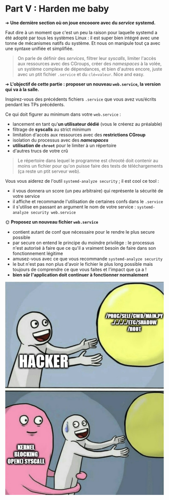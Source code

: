
# Part V : Harden me baby

➜ **Une dernière section où on joue encooore avec du *service* systemd.**

Faut dire à un moment que c'est un peu la raison pour laquelle systemd a été adopté par tous les systèmes Linux : il est super bien intégré avec une tonne de mécanismes natifs du système. Et nous on manipule tout ça avec une syntaxe unifiée et simplifiée.

> On parle de définir des *services*, filtrer leur *syscalls*, limiter l'accès aux ressources avec des CGroups, créer des *namespaces* à la volée, un système complexe de dépendances, et bien d'autres encore, juste avec un ptit fichier `.service` et du `clé=valeur`. Nice and easy.

➜ **L'objectif de cette partie : proposer un nouveau `web.service`, la version qui va à la salle.**

Inspirez-vous des précédents fichiers `.service` que vous avez vus/écrits pendant les TPs précédents.

Ce qui doit figurer au minimum dans votre `web.service` :

- lancement en tant qu'**un utilisateur dédié** (vous le créerez au préalable)
- filtrage de **syscalls** au strict minimum
- limitation d'accès aux ressources avec des **restrictions CGroup**
- isolation du processus avec des ***namespaces***
- **utilisation de `chroot`** pour le limiter à un répertoire
- d'autres trucs de votre crû

> Le répertoire dans lequel le programme est chrooté doit contenir au moins un fichier pour qu'on puisse faire des tests de téléchargements (ça reste un ptit serveur web).

Vous vous aiderez de l'outil `systemd-analyze security` ; il est cool ce tool :

- il vous donnera un score (un peu arbitraire) qui représente la sécurité de votre service
- il affiche et recommande l'utilisation de certaines confs dans le `.service`
- il s'utilise en passant an argument le nom de votre service : `systemd-analyze security web.service`

🌞 **Proposez un nouveau fichier `web.service`**

- contient autant de conf que nécessaire pour le rendre le plus secure possible
- par secure on entend le principe du moindre privilège : le processus n'est autorisé à faire que ce qu'il a vraiment besoin de faire dans son fonctionnement légitime
- amusez-vous avec ce que vous recommande `systemd-analyze security`
- le but n'est pas non plus d'avoir le fichier le plus long possible mais toujours de comprendre ce que vous faites et l'impact que ça a !
- **bien sûr l'application doit continuer à fonctionner normalement**

![Blocking](./img/syscall.png)